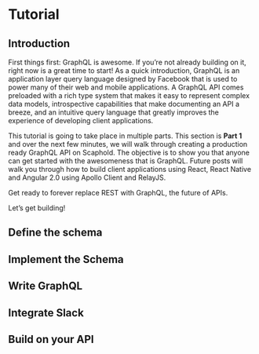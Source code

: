 # Tutorial

## Introduction

First things first: GraphQL is awesome. If you’re not already building on it, right now is a great time to start! As a quick introduction, GraphQL is an application layer query language designed by Facebook that is used to power many of their web and mobile applications. A GraphQL API comes preloaded with a rich type system that makes it easy to represent complex data models, introspective capabilities that make documenting an API a breeze, and an intuitive query language that greatly improves the experience of developing client applications.

This tutorial is going to take place in multiple parts. This section is **Part 1** and over the next few minutes, we will walk through creating a production ready GraphQL API on Scaphold. The objective is to show you that anyone can get started with the awesomeness that is GraphQL. Future posts will walk you through how to build client applications using React, React Native and Angular 2.0 using Apollo Client and RelayJS.

Get ready to forever replace REST with GraphQL, the future of APIs.

Let’s get building!

## Define the schema
## Implement the Schema
## Write GraphQL
## Integrate Slack
## Build on your API